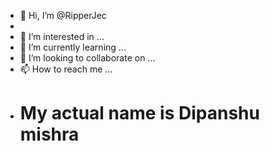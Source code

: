 - 👋 Hi, I’m @RipperJec
- <br>
- 👀 I’m interested in ...
- 🌱 I’m currently learning ...
- 💞️ I’m looking to collaborate on ...
- 📫 How to reach me ...
- <h1>My actual name is Dipanshu mishra</h1>

<!---
RipperJec/RipperJec is a ✨ special ✨ repository because its `README.md` (this file) appears on your GitHub profile.
You can click the Preview link to take a look at your changes.
--->
